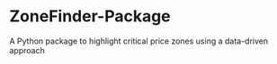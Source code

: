 # ZoneFinder-Package
A Python package to highlight critical price zones using a data-driven approach
